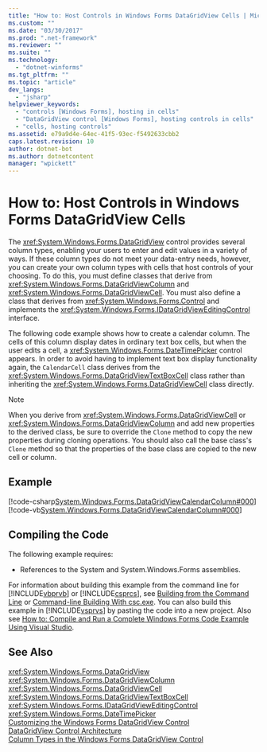 ```yaml
---
title: "How to: Host Controls in Windows Forms DataGridView Cells | Microsoft Docs"
ms.custom: ""
ms.date: "03/30/2017"
ms.prod: ".net-framework"
ms.reviewer: ""
ms.suite: ""
ms.technology: 
  - "dotnet-winforms"
ms.tgt_pltfrm: ""
ms.topic: "article"
dev_langs: 
  - "jsharp"
helpviewer_keywords: 
  - "controls [Windows Forms], hosting in cells"
  - "DataGridView control [Windows Forms], hosting controls in cells"
  - "cells, hosting controls"
ms.assetid: e79a9d4e-64ec-41f5-93ec-f5492633cbb2
caps.latest.revision: 10
author: dotnet-bot
ms.author: dotnetcontent
manager: "wpickett"
---
```

# How to: Host Controls in Windows Forms DataGridView Cells
The <xref:System.Windows.Forms.DataGridView> control provides several column types, enabling your users to enter and edit values in a variety of ways. If these column types do not meet your data-entry needs, however, you can create your own column types with cells that host controls of your choosing. To do this, you must define classes that derive from <xref:System.Windows.Forms.DataGridViewColumn> and <xref:System.Windows.Forms.DataGridViewCell>. You must also define a class that derives from <xref:System.Windows.Forms.Control> and implements the <xref:System.Windows.Forms.IDataGridViewEditingControl> interface.  
  
 The following code example shows how to create a calendar column. The cells of this column display dates in ordinary text box cells, but when the user edits a cell, a <xref:System.Windows.Forms.DateTimePicker> control appears. In order to avoid having to implement text box display functionality again, the `CalendarCell` class derives from the <xref:System.Windows.Forms.DataGridViewTextBoxCell> class rather than inheriting the <xref:System.Windows.Forms.DataGridViewCell> class directly.  
  
> [!NOTE]
>  When you derive from <xref:System.Windows.Forms.DataGridViewCell> or <xref:System.Windows.Forms.DataGridViewColumn> and add new properties to the derived class, be sure to override the `Clone` method to copy the new properties during cloning operations. You should also call the base class's `Clone` method so that the properties of the base class are copied to the new cell or column.  
  
## Example  
 [!code-csharp[System.Windows.Forms.DataGridViewCalendarColumn#000](../../../../samples/snippets/csharp/VS_Snippets_Winforms/System.Windows.Forms.DataGridViewCalendarColumn/CS/datagridviewcalendarcolumn.cs#000)]
 [!code-vb[System.Windows.Forms.DataGridViewCalendarColumn#000](../../../../samples/snippets/visualbasic/VS_Snippets_Winforms/System.Windows.Forms.DataGridViewCalendarColumn/VB/datagridviewcalendarcolumn.vb#000)]  
  
## Compiling the Code  
 The following example requires:  
  
-   References to the System and System.Windows.Forms assemblies.  
  
 For information about building this example from the command line for [!INCLUDE[vbprvb](../../../../includes/vbprvb-md.md)] or [!INCLUDE[csprcs](../../../../includes/csprcs-md.md)], see [Building from the Command Line](~/docs/visual-basic/reference/command-line-compiler/building-from-the-command-line.md) or [Command-line Building With csc.exe](~/docs/csharp/language-reference/compiler-options/command-line-building-with-csc-exe.md). You can also build this example in [!INCLUDE[vsprvs](../../../../includes/vsprvs-md.md)] by pasting the code into a new project.  Also see [How to: Compile and Run a Complete Windows Forms Code Example Using Visual Studio](http://msdn.microsoft.com/library/Bb129228\(v=vs.110\)).  
  
## See Also  
 <xref:System.Windows.Forms.DataGridView>   
 <xref:System.Windows.Forms.DataGridViewColumn>   
 <xref:System.Windows.Forms.DataGridViewCell>   
 <xref:System.Windows.Forms.DataGridViewTextBoxCell>   
 <xref:System.Windows.Forms.IDataGridViewEditingControl>   
 <xref:System.Windows.Forms.DateTimePicker>   
 [Customizing the Windows Forms DataGridView Control](../../../../docs/framework/winforms/controls/customizing-the-windows-forms-datagridview-control.md)   
 [DataGridView Control Architecture](../../../../docs/framework/winforms/controls/datagridview-control-architecture-windows-forms.md)   
 [Column Types in the Windows Forms DataGridView Control](../../../../docs/framework/winforms/controls/column-types-in-the-windows-forms-datagridview-control.md)